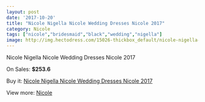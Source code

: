 ```yaml
---
layout: post
date: '2017-10-20'
title: "Nicole Nigella Nicole Wedding Dresses Nicole 2017"
category: Nicole
tags: ["nicole","bridesmaid","black","wedding","nigella"]
image: http://img.hectodress.com/15026-thickbox_default/nicole-nigella-nicole-wedding-dresses-nicole-2013.jpg
---
```

Nicole Nigella Nicole Wedding Dresses Nicole 2017

On Sales: **$253.6**
<a href="https://www.hectodress.com/nicole/7244-nicole-nigella-nicole-wedding-dresses-nicole-2013.html"><amp-img layout="responsive" width="600" height="600" src="//img.hectodress.com/15026-thickbox_default/nicole-nigella-nicole-wedding-dresses-nicole-2013.jpg" alt="Nicole Nigella Nicole Wedding Dresses Nicole 2017 0" /></a>

Buy it: [Nicole Nigella Nicole Wedding Dresses Nicole 2017](https://www.hectodress.com/nicole/7244-nicole-nigella-nicole-wedding-dresses-nicole-2013.html "Nicole Nigella Nicole Wedding Dresses Nicole 2017")

View more: [Nicole](https://www.hectodress.com/125-nicole "Nicole")